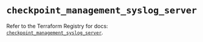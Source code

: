 # `checkpoint_management_syslog_server`

Refer to the Terraform Registry for docs: [`checkpoint_management_syslog_server`](https://registry.terraform.io/providers/checkpointsw/checkpoint/2.11.0/docs/resources/management_syslog_server).

